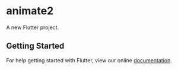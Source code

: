 # animate2

A new Flutter project.

## Getting Started

For help getting started with Flutter, view our online
[documentation](http://flutter.io/).

